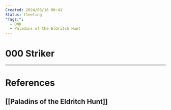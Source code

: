 ```yaml
---
Created: 2024/03/16 00:41
Status: fleeting
"Tags:":
  - DND
  - Paladins of the Eldritch Hunt
---
```

# 000 Striker

---
# References
## [[Paladins of the Eldritch Hunt]]